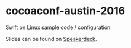 # cocoaconf-austin-2016
Swift on Linux sample code / configuration

Slides can be found on [Speakerdeck](https://speakerdeck.com/subdigital/swift-on-linux).

